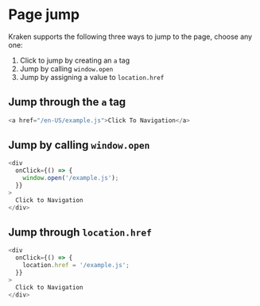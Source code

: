 # Page jump

Kraken supports the following three ways to jump to the page, choose any one:

1. Click to jump by creating an `a` tag
2. Jump by calling `window.open`
3. Jump by assigning a value to `location.href`

## Jump through the `a` tag

```javascript
<a href="/en-US/example.js">Click To Navigation</a>
```

## Jump by calling `window.open`

```javascript
<div
  onClick={() => {
    window.open('/example.js');
  }}
>
  Click to Navigation
</div>
```

## Jump through `location.href`

```javascript
<div
  onClick={() => {
    location.href = '/example.js';
  }}
>
  Click to Navigation
</div>
```
